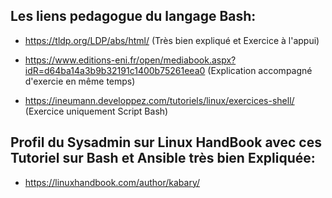 ## Les liens pedagogue du langage Bash:
 
  * https://tldp.org/LDP/abs/html/ (Très bien expliqué et Exercice à l'appui)

  * https://www.editions-eni.fr/open/mediabook.aspx?idR=d64ba14a3b9b32191c1400b75261eea0 (Explication accompagné d'exercie en même temps)
  * https://ineumann.developpez.com/tutoriels/linux/exercices-shell/ (Exercice uniquement Script Bash)


## Profil du Sysadmin sur Linux HandBook avec ces Tutoriel sur Bash et Ansible très bien Expliquée:

  * https://linuxhandbook.com/author/kabary/
  
